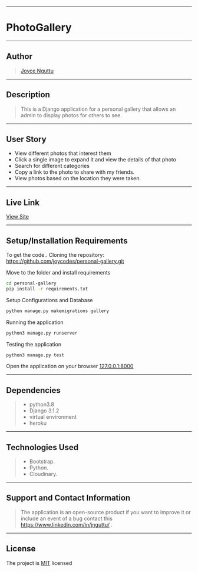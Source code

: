 ***

# PhotoGallery

---

## Author
> [Joyce Nguttu](https://github.com/joycodes)

***

## Description
>This is a Django application for a personal gallery that allows an admin to display photos for others to see.

---

## User Story  
  
* View different photos that interest them  
* Click a single image to expand it and view the details of that photo  
* Search for different categories   
* Copy a link to the photo to share with my friends.  
* View photos based on the location they were taken.  

---

## Live Link
[View Site](https://picturegall3ry.herokuapp.com/)

***

## Setup/Installation Requirements
To get the code..
Cloning the repository:
 https://github.com/joycodes/personal-gallery.git
  
Move to the folder and install requirements
  ```bash
  cd personal-gallery
  pip install -r requirements.txt
  ```
Setup Configurations and  Database
  ```bash 
  python manage.py makemigrations gallery 
  ``` 
Running the application
  ```bash
  python3 manage.py runserver
  ```
  
Testing the application
  ```bash
  python3 manage.py test
  ```
Open the application on your browser 
[127.0.0.1:8000](http://127.0.0.1:8000/)

---

## Dependencies
>* python3.8
>* Django 3.1.2
>* virtual environment
>* heroku
***


## Technologies Used
>* Bootstrap.
>* Python.
>* Cloudinary.


 
---

## Support and Contact Information
> The application is an open-source product if you  want to improve it or include an event of a bug  contact this
> https://www.linkedin.com/in/jnguttu/ .
***

## License
The project is [MIT](LICENSE) licensed 